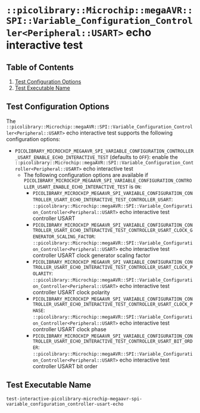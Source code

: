 # `::picolibrary::Microchip::megaAVR::SPI::Variable_Configuration_Controller<Peripheral::USART>` echo interactive test

## Table of Contents
1. [Test Configuration Options](#test-configuration-options)
1. [Test Executable Name](#test-executable-name)

## Test Configuration Options
The
`::picolibrary::Microchip::megaAVR::SPI::Variable_Configuration_Controller<Peripheral::USART>`
echo interactive test supports the following configuration options:
- `PICOLIBRARY_MICROCHIP_MEGAAVR_SPI_VARIABLE_CONFIGURATION_CONTROLLER_USART_ENABLE_ECHO_INTERACTIVE_TEST`
  (defaults to `OFF`): enable the
  `::picolibrary::Microchip::megaAVR::SPI::Variable_Configuration_Controller<Peripheral::USART>`
  echo interactive test
    - The following configuration options are available if
      `PICOLIBRARY_MICROCHIP_MEGAAVR_SPI_VARIABLE_CONFIGURATION_CONTROLLER_USART_ENABLE_ECHO_INTERACTIVE_TEST`
      is `ON`:
        - `PICOLIBRARY_MICROCHIP_MEGAAVR_SPI_VARIABLE_CONFIGURATION_CONTROLLER_USART_ECHO_INTERACTIVE_TEST_CONTROLLER_USART`:
          `::picolibrary::Microchip::megaAVR::SPI::Variable_Configuration_Controller<Peripheral::USART>`
          echo interactive test controller USART
        - `PICOLIBRARY_MICROCHIP_MEGAAVR_SPI_VARIABLE_CONFIGURATION_CONTROLLER_USART_ECHO_INTERACTIVE_TEST_CONTROLLER_USART_CLOCK_GENERATOR_SCALING_FACTOR`:
          `::picolibrary::Microchip::megaAVR::SPI::Variable_Configuration_Controller<Peripheral::USART>`
          echo interactive test controller USART clock generator scaling factor
        - `PICOLIBRARY_MICROCHIP_MEGAAVR_SPI_VARIABLE_CONFIGURATION_CONTROLLER_USART_ECHO_INTERACTIVE_TEST_CONTROLLER_USART_CLOCK_POLARITY`:
          `::picolibrary::Microchip::megaAVR::SPI::Variable_Configuration_Controller<Peripheral::USART>`
          echo interactive test controller USART clock polarity
        - `PICOLIBRARY_MICROCHIP_MEGAAVR_SPI_VARIABLE_CONFIGURATION_CONTROLLER_USART_ECHO_INTERACTIVE_TEST_CONTROLLER_USART_CLOCK_PHASE`:
          `::picolibrary::Microchip::megaAVR::SPI::Variable_Configuration_Controller<Peripheral::USART>`
          echo interactive test controller USART clock phase
        - `PICOLIBRARY_MICROCHIP_MEGAAVR_SPI_VARIABLE_CONFIGURATION_CONTROLLER_USART_ECHO_INTERACTIVE_TEST_CONTROLLER_USART_BIT_ORDER`:
          `::picolibrary::Microchip::megaAVR::SPI::Variable_Configuration_Controller<Peripheral::USART>`
          echo interactive test controller USART bit order

## Test Executable Name
`test-interactive-picolibrary-microchip-megaavr-spi-variable_configuration_controller-usart-echo`
